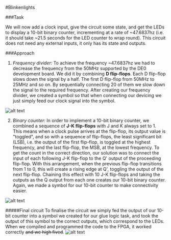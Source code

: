 #Blinkenlights

###Task

We will now add a clock input, give the circuit some state, and get the LEDs to display a 10-bit binary counter, incrementing at a rate of ~47.6837hz (i.e. it should take ~21.5 seconds for the LED counter to wrap round). This circuit does not need any external inputs, it only has its state and outputs.

###Approach

1. _Frequency divider:_ To achieve the frequency ~47.6837hz we had to decrease the frequency from the 50MHz supported by the DE0 development board. We did it by combining  __D flip-flops__. Each D flip-flop slows down the signal by a half. The first D flip-flop from 50MHz to 25MHz and so on. By sequentially connecting 20 of them we slow down the signal to the required frequency. After creating our frequency divider, we created a symbol so that when connecting our devicing we just simply feed our clock signal into the symbol.

![alt text](http://www.electronics-tutorials.ws/counter/cou1.gif?81223b)

2. _Binary counter:_ In order to implement a 10-bit binary counter, we combined a sequence of __J-K flip-flops__ with J and K always set to 1. This means when a clock pulse arrives at the flip-flop, its output value is "toggled", and so with a sequence of flip-flops, the least significant bit (LSB), i.e. the output of the first flip-flop, is toggled at the highest frequency, and the last flip-flop, the MSB, at the lowest frequency. To get the count in the correct direction, our solution was to connect the input of each following J-K flip-flop to the Q' output of the proceeding flip-flop. With this arrangement, when the previous flip-flop transitions from 1 to 0, this will create a rising edge at Q', toggling the output of the next flip-flop. Chaining this effect with 10 J-K flip-flops and taking the outputs as the Q output from each one creates our 10-bit binary counter. Again, we made a symbol for our 10-bit counter to make connectivity easier.

![alt text](https://www.ibiblio.org/kuphaldt/electricCircuits/Digital/04348.png)


#####Final circuit
To finalise the circuit we simply fed the output of our 10-bit counter into a symbol we created for our glue logic task, and took the output of this symbol to the correct outputs, which correspond to the LEDs. When we compiled and programmed the code to the FPGA, it worked correctly ~~and we high fived~~.
![alt text](http://i63.tinypic.com/ml31fk.png)
